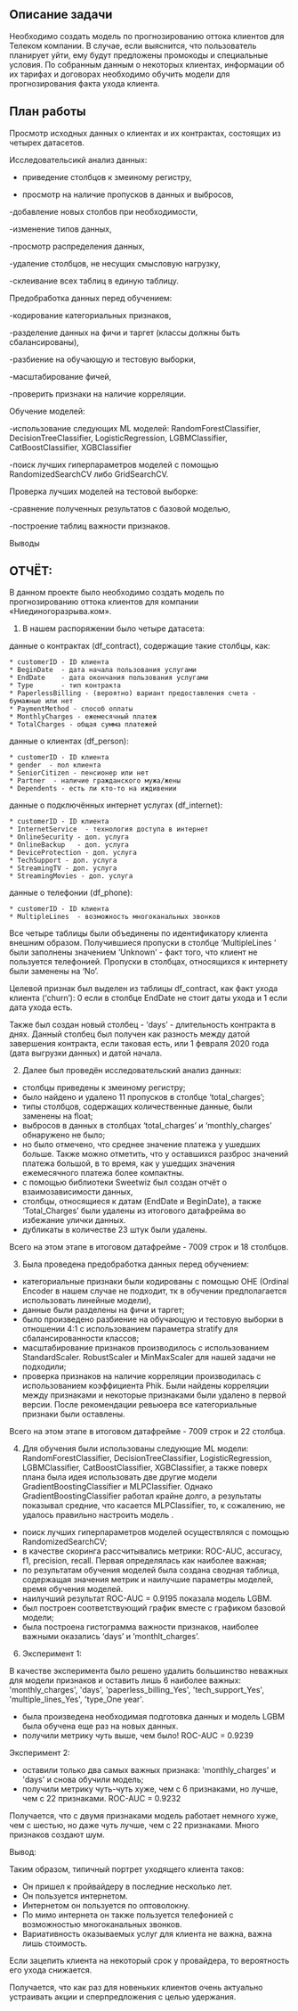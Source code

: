 ## Описание задачи

Необходимо создать модель по прогнозированию оттока клиентов для Телеком компании. 
В случае, если выяснится, что пользователь планирует уйти, ему будут предложены промокоды и специальные условия. 
По собранным данным о некоторых клиентах, информации об их тарифах и договорах необходимо обучить модели 
для прогнозирования факта ухода клиента.

## План работы

Просмотр исходных данных о клиентах и их контрактах, состоящих из четырех датасетов.

Исследовательсикй анализ данных:

- приведение столбцов к змеиному регистру,

- просмотр на наличие пропусков в данных и выбросов,

-добавление новых столбов при необходимости,

-изменение типов данных,

-просмотр распределения данных,

-удаление столбцов, не несущих смысловую нагрузку,

-склеивание всех таблиц в единую таблицу.

Предобработка данных перед обучением:

-кодирование категориальных признаков,

-разделение данных на фичи и таргет (классы должны быть сбалансированы),

-разбиение на обучающую и тестовую выборки,

-масштабирование фичей,

-проверить признаки на наличие корреляции.

Обучение моделей:

-использование следующих ML моделей: RandomForestClassifier, DecisionTreeClassifier, LogisticRegression, LGBMClassifier, CatBoostClassifier, XGBClassifier

-поиск лучших гиперпараметров моделей с помощью RandomizedSearchCV либо GridSearchCV.

Проверка лучших моделей на тестовой выборке:

-сравнение полученных результатов с базовой моделью,

-построение таблиц важности признаков.

Выводы


## ОТЧЁТ:
В данном проекте было необходимо создать модель по прогнозированию оттока клиентов для компании «Ниединогоразрыва.ком».

1. В нашем распоряжении было четыре датасета: 

данные о контрактах (df_contract), содержащие такие столбцы, как:

    * customerID - ID клиента
    * BeginDate  - дата начала пользования услугами
    * EndDate    - дата окончания пользования услугами 
    * Type       - тип контракта
    * PaperlessBilling - (вероятно) вариант предоставления счета - бумажные или нет
    * PaymentMethod - способ оплаты
    * MonthlyCharges - ежемесячный платеж
    * TotalCharges - общая сумма платежей
    
данные о клиентах (df_person):

    * customerID - ID клиента
    * gender  - пол клиента
    * SeniorCitizen - пенсионер или нет
    * Partner  - наличие гражданского мужа/жены
    * Dependents - есть ли кто-то на иждивении 
    
данные о подключённых интернет услугах (df_internet):

    * customerID - ID клиента
    * InternetService  - технология доступа в интернет
    * OnlineSecurity - доп. услуга 
    * OnlineBackup   - доп. услуга 
    * DeviceProtection - доп. услуга 
    * TechSupport - доп. услуга 
    * StreamingTV - доп. услуга 
    * StreamingMovies - доп. услуга 
    
данные о телефонии (df_phone):

    * customerID - ID клиента
    * MultipleLines  - возможность многоканальных звонков

Все четыре таблицы были объединены по идентификатору клиента внешним образом. Получившиеся пропуски в столбце ‘MultipleLines ’ были заполнены значением ‘Unknown’ - факт того, что клиент не пользуется телефонией. Пропуски в столбцах, относящихся к интернету были заменены на ‘No’.

Целевой признак был выделен из таблицы df_contract, как факт ухода клиента (‘churn’): 0 если в столбце EndDate не стоит даты ухода и 1 если дата ухода есть.

Также был создан новый столбец - ‘days’ - длительность контракта в днях. Данный столбец был получен как разность между датой завершения контракта, если таковая есть, или 1 февраля 2020 года (дата выгрузки данных) и датой начала. 

2. Далее был проведён исследовательский анализ данных:

- столбцы приведены к змеиному регистру;
- было найдено и удалено 11 пропусков в столбце ‘total_charges’;
- типы столбцов, содержащих количественные данные, были заменены на float;
- выбросов в данных в столбцах ‘total_charges’ и ‘monthly_charges’ обнаружено не было;
- но было отмечено, что среднее значение платежа у ушедших больше. Также можно отметить, что у оставшихся разброс значений платежа большой, в то время, как у ушедщих значения ежемесячного платежа более компактны. 
- с помощью библиотеки Sweetwiz был создан отчёт о взаимозависимости данных, 
-  cтолбцы, относящиеся к датам (EndDate и BeginDate), а также ‘Total_Charges’ были удалены из итогового датафрейма во избежание улички данных.
- дубликаты в количестве 23 штук были удалены.

Всего на этом этапе в итоговом датафрейме - 7009 строк и 18 столбцов. 

3. Была проведена предобработка данных перед обучением:

- категориальные признаки были кодированы с помощью OHE (Ordinal Encoder в нашем случае не подходит, тк в обучении предполагается использовать линейные модели),
- данные были разделены на фичи и таргет;
- было произведено разбиение на обучающую и тестовую выборки в отношении 4:1 с использованием параметра stratify для сбалансированности классов;
- масштабирование признаков производилось с использованием StandardScaler.  RobustScaler и MinMaxScaler для нашей задачи не подходили;
- проверка признаков на наличие корреляции производилась с использованием коэффициента Phik. Были найдены корреляции между признаками и некоторые признаками были удалено в первой версии. После рекомендации ревьюера все категориальные признаки были оставлены. 

Всего на этом этапе в итоговом датафрейме - 7009 строк и 22 столбца. 

4. Для обучения были использованы следующие ML модели: RandomForestClassifier, DecisionTreeClassifier, LogisticRegression, LGBMClassifier, CatBoostClassifier, XGBClassifier, а также поверх плана была идея использовать две другие модели  GradientBoostingClassifier и MLPClassifier. 
Однако GradientBoostingClassifier работал крайне долго, а результаты показывал средние, что касается MLPClassifier, то, к сожалению, не удалось правильно настроить модель .
- поиск лучших гиперпараметров моделей осуществлялся с помощью RandomizedSearchCV;
- в качестве скоринга рассчитывались метрики: ROC-AUC, accuracy, f1, precision, recall. Первая определялась как наиболее важная;
- по результатам обучения моделей была создана сводная таблица, содержащая значения  метрик и наилучшие параметры моделей, время обучения моделей. 
- наилучший результат  ROC-AUC = 0.9195 показала модель LGBM.
- был построен соответствующий график вместе с графиком базовой модели;
- была построена гистограмма важности признаков, наиболее важными оказались ‘days’ и ‘monthlt_charges’. 

6.  Эксперимент 1:

В качестве эксперимента было решено удалить большинство неважных для модели признаков и оставить лишь 6 наиболее важных: 'monthly_charges', 'days', 'paperless_billing_Yes', 'tech_support_Yes',  'multiple_lines_Yes', 'type_One year'. 

   - была произведена необходимая подготовка данных и модель LGBM была обучена еще раз на новых данных.
   - получили метрику чуть выше, чем было! ROC-AUC = 0.9239
   
Эксперимент 2: 

- оставили только два самых важных признака: 'monthly_charges' и 'days' и снова обучили модель;
- получили метрику чуть-чуть хуже, чем с 6 признаками, но лучше, чем с 22 признаками. ROC-AUC = 0.9232

Получается, что с двумя признаками модель работает немного хуже, чем с шестью, но даже чуть лучше, чем с 22 признаками. Много признаков создают шум. 

Вывод:

Таким образом, типичный портрет уходящего клиента таков: 

-  Он пришел к пройвайдеру в последние несколько лет.
-  Он пользуется интернетом. 
-  Интернетом он пользуется по оптоволокну.
-  По мимо интернета он также пользуется телефонией с возможностью многоканальных звонков. 
-  Вариативность оказываемых услуг для клиента не важна, важна лишь стоимость. 

Если зацепить клиента на некоторый срок у провайдера, то вероятность его ухода снижается. 

Получается, что как раз для новеньких клиентов очень актуально устраивать акции и сперпредложения с целью удержания. 
